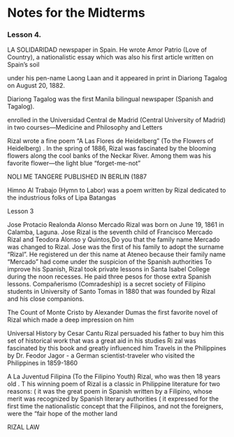# Notes for the  Midterms

### Lesson 4.

 LA SOLIDARIDAD newspaper in Spain.
He wrote Amor Patrio (Love of Country), a nationalistic essay which was also his first article written on Spain’s soil 
 
under his pen-name Laong Laan and it appeared in print in Diariong Tagalog on August 20, 1882.
 
 Diariong Tagalog was the first Manila bilingual newspaper (Spanish and Tagalog).
 
enrolled in the Universidad Central de Madrid (Central University of Madrid) in two courses—Medicine and Philosophy and Letters
 
Rizal wrote a fine poem “A Las Flores de Heidelberg” (To the Flowers of Heidelberg) . In the spring of 1886, Rizal was fascinated by the blooming flowers along the cool banks of the Neckar River. Among them was his favorite flower—the light blue “forget-me-not”
 
NOLI ME TANGERE PUBLISHED IN BERLIN (1887
 
Himno Al Trabajo (Hymn to Labor) was a poem written by Rizal dedicated to the industrious folks of Lipa Batangas
 
Lesson 3
 
Jose Protacio Realonda Alonso Mercado Rizal was born on June 19, 1861 in Calamba, Laguna. Jose Rizal is the seventh child of Francisco Mercado Rizal and Teodora Alonso y Quintos,Do you that the family name Mercado was
changed to Rizal. Jose was the first of his family to adopt
the surname “Rizal”. He registered un der this name at
Ateneo because their family name “Mercado” had come
under the suspicion of the Spanish authorities
To improve his Spanish, Rizal took private lessons in Santa Isabel College during the noon recesses. He paid three pesos for those extra Spanish lessons.
Compañerismo (Comradeship) is a secret society of Filipino students in University of Santo
 Tomas in 1880 that was founded by Rizal and his close companions.
 
 
The Count of Monte Cristo by
Alexander Dumas the first
favorite novel of Rizal which
made a deep impression on him
 
Universal History by Cesar
Cantu Rizal persuaded his
father to buy him this set of
historical work that was a great
aid in his studies
Ri
zal was fascinated by
this book and greatly
influenced him
Travels in the Philippines by Dr. Feodor Jagor - a German scientist-traveler who visited the Philippines in 1859-1860
 
 
A La Juventud Filipina (To the Filipino
Youth) Rizal, who was then 18 years old .
T his winning poem of Rizal is a classic in
Philippine literature for two reasons:
( it was the great poem in Spanish
written by a Filipino, whose merit was
recognized by Spanish literary
authorities
( it expressed for the first time the
nationalistic concept that the
Filipinos, and not the foreigners, were
the “fair hope of the mother land
 
RIZAL LAW

